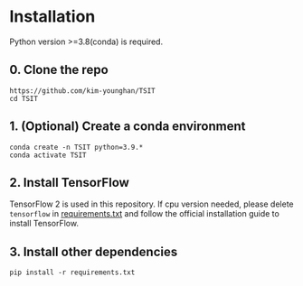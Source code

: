 # Installation

Python version >=3.8(conda) is required.

## 0. Clone the repo

```plain
https://github.com/kim-younghan/TSIT
cd TSIT
```

## 1. (Optional) Create a conda environment

```plain
conda create -n TSIT python=3.9.*
conda activate TSIT
```

## 2. Install TensorFlow

TensorFlow 2 is used in this repository. If cpu version needed, please delete `tensorflow` in [requirements.txt](../requirements.txt) and follow the official installation guide to install TensorFlow. 

## 3. Install other dependencies

```plain
pip install -r requirements.txt
```
